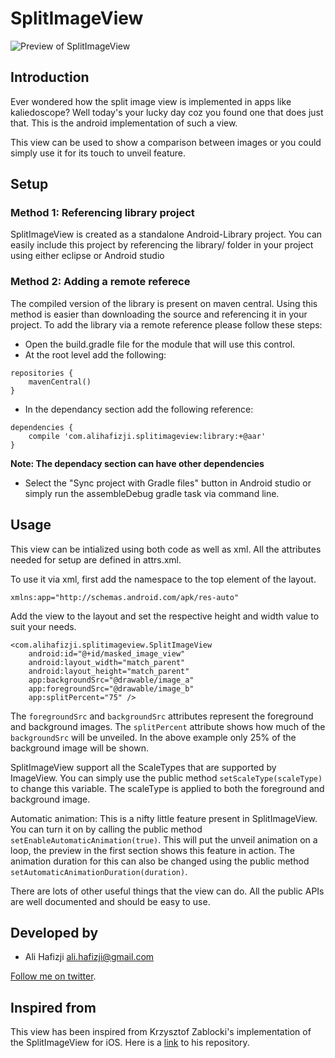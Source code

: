 SplitImageView
==============

![Preview of SplitImageView](https://raw.githubusercontent.com/aliHafizji/SplitImageView/master/split_image_view.gif) 

## Introduction

Ever wondered how the split image view is implemented in apps like kaliedoscope? Well today's your lucky day coz you found one that does just that. This is the android implementation of such a view.

This view can be used to show a comparison between images or you could simply use it for its touch to unveil feature.

## Setup

### Method 1: Referencing library project

SplitImageView is created as a standalone Android-Library project. You can easily include this project by referencing the library/ folder in your project using either eclipse or Android studio

### Method 2: Adding a remote referece

The compiled version of the library is present on maven central. Using this method is easier than downloading the source and referencing it in your project. To add the library via a remote reference please follow these steps:

* Open the build.gradle file for the module that will use this control.
* At the root level add the following:

```
repositories {
    mavenCentral()
}
```

* In the dependancy section add the following reference:

```
dependencies {
    compile 'com.alihafizji.splitimageview:library:+@aar'
}
```
**Note: The dependacy section can have other dependencies**

* Select the "Sync project with Gradle files" button in Android studio or simply run the assembleDebug gradle task via command line.

## Usage

This view can be intialized using both code as well as xml. All the attributes needed for setup are defined in attrs.xml.

To use it via xml, first add the namespace to the top element of the layout.

```
xmlns:app="http://schemas.android.com/apk/res-auto"
```

Add the view to the layout and set the respective height and width value to suit your needs.

```
<com.alihafizji.splitimageview.SplitImageView
    android:id="@+id/masked_image_view"
    android:layout_width="match_parent"
    android:layout_height="match_parent"
    app:backgroundSrc="@drawable/image_a"
    app:foregroundSrc="@drawable/image_b"
    app:splitPercent="75" />
```

The `foregroundSrc` and `backgroundSrc` attributes represent the foreground and background images. The `splitPercent` attribute shows how much of the `backgroundSrc` will be unveiled. In the above example only 25% of the background image will be shown.

SplitImageView support all the ScaleTypes that are supported by ImageView. You can simply use the public method `setScaleType(scaleType)` to change this variable. The scaleType is applied to both the foreground and background image.

Automatic animation: This is a nifty little feature present in SplitImageView. You can turn it on by calling the public method `setEnableAutomaticAnimation(true)`. This will put the unveil animation on a loop, the preview in the first section shows this feature in action. The animation duration for this can also be changed using the public method `setAutomaticAnimationDuration(duration)`.

There are lots of other useful things that the view can do. All the public APIs are well documented and should be easy to use.

## Developed by

* Ali Hafizji <ali.hafizji@gmail.com> 

[Follow me on twitter](https://twitter.com/Ali_hafizji).

## Inspired from

This view has been inspired from Krzysztof Zablocki's implementation of the SplitImageView for iOS. Here is a [link](https://github.com/krzysztofzablocki/KZImageSplitView) to his repository.

